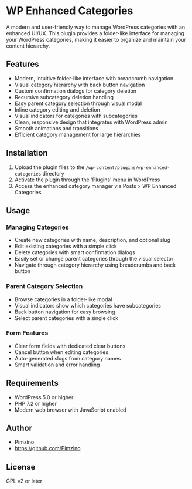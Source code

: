 # WP Enhanced Categories

A modern and user-friendly way to manage WordPress categories with an enhanced UI/UX. This plugin provides a folder-like interface for managing your WordPress categories, making it easier to organize and maintain your content hierarchy.

## Features

- Modern, intuitive folder-like interface with breadcrumb navigation
- Visual category hierarchy with back button navigation
- Custom confirmation dialogs for category deletion
- Recursive subcategory deletion handling
- Easy parent category selection through visual modal
- Inline category editing and deletion
- Visual indicators for categories with subcategories
- Clean, responsive design that integrates with WordPress admin
- Smooth animations and transitions
- Efficient category management for large hierarchies

## Installation

1. Upload the plugin files to the `/wp-content/plugins/wp-enhanced-categories` directory
2. Activate the plugin through the 'Plugins' menu in WordPress
3. Access the enhanced category manager via Posts > WP Enhanced Categories

## Usage

### Managing Categories
- Create new categories with name, description, and optional slug
- Edit existing categories with a simple click
- Delete categories with smart confirmation dialogs
- Easily set or change parent categories through the visual selector
- Navigate through category hierarchy using breadcrumbs and back button

### Parent Category Selection
- Browse categories in a folder-like modal
- Visual indicators show which categories have subcategories
- Back button navigation for easy browsing
- Select parent categories with a single click

### Form Features
- Clear form fields with dedicated clear buttons
- Cancel button when editing categories
- Auto-generated slugs from category names
- Smart validation and error handling

## Requirements

- WordPress 5.0 or higher
- PHP 7.2 or higher
- Modern web browser with JavaScript enabled

## Author

- Pimzino
- https://github.com/Pimzino

## License

GPL v2 or later
